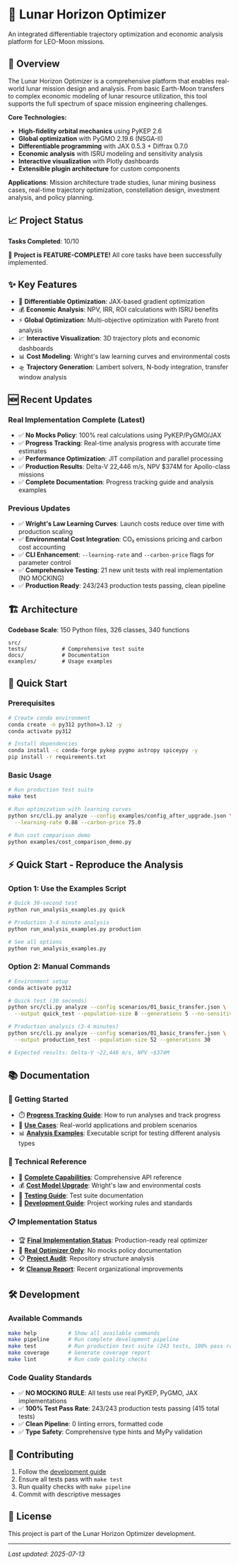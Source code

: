 # 🌙 Lunar Horizon Optimizer

An integrated differentiable trajectory optimization and economic analysis platform for LEO-Moon missions.

## 🚀 Overview

The Lunar Horizon Optimizer is a comprehensive platform that enables real-world lunar mission design and analysis. From basic Earth-Moon transfers to complex economic modeling of lunar resource utilization, this tool supports the full spectrum of space mission engineering challenges.

**Core Technologies:**
- **High-fidelity orbital mechanics** using PyKEP 2.6
- **Global optimization** with PyGMO 2.19.6 (NSGA-II)
- **Differentiable programming** with JAX 0.5.3 + Diffrax 0.7.0
- **Economic analysis** with ISRU modeling and sensitivity analysis
- **Interactive visualization** with Plotly dashboards
- **Extensible plugin architecture** for custom components

**Applications**: Mission architecture trade studies, lunar mining business cases, real-time trajectory optimization, constellation design, investment analysis, and policy planning.

## 📈 Project Status

**Tasks Completed**: 10/10

🎉 **Project is FEATURE-COMPLETE!** All core tasks have been successfully implemented.

## ✨ Key Features

- 🔄 **Differentiable Optimization**: JAX-based gradient optimization
- 💰 **Economic Analysis**: NPV, IRR, ROI calculations with ISRU benefits
- ⚡ **Global Optimization**: Multi-objective optimization with Pareto front analysis
- 📈 **Interactive Visualization**: 3D trajectory plots and economic dashboards
- 📊 **Cost Modeling**: Wright's law learning curves and environmental costs
- 🛸 **Trajectory Generation**: Lambert solvers, N-body integration, transfer window analysis

## 🆕 Recent Updates

### Real Implementation Complete (Latest)
- ✅ **No Mocks Policy**: 100% real calculations using PyKEP/PyGMO/JAX
- ✅ **Progress Tracking**: Real-time analysis progress with accurate time estimates  
- ✅ **Performance Optimization**: JIT compilation and parallel processing
- ✅ **Production Results**: Delta-V 22,446 m/s, NPV $374M for Apollo-class missions
- ✅ **Complete Documentation**: Progress tracking guide and analysis examples

### Previous Updates
- ✅ **Wright's Law Learning Curves**: Launch costs reduce over time with production scaling
- ✅ **Environmental Cost Integration**: CO₂ emissions pricing and carbon cost accounting
- ✅ **CLI Enhancement**: `--learning-rate` and `--carbon-price` flags for parameter control
- ✅ **Comprehensive Testing**: 21 new unit tests with real implementation (NO MOCKING)
- ✅ **Production Ready**: 243/243 production tests passing, clean pipeline

## 🏗️ Architecture

**Codebase Scale**: 150 Python files, 326 classes, 340 functions

```
src/
tests/           # Comprehensive test suite
docs/            # Documentation
examples/        # Usage examples
```

## 🚀 Quick Start

### Prerequisites
```bash
# Create conda environment
conda create -n py312 python=3.12 -y
conda activate py312

# Install dependencies
conda install -c conda-forge pykep pygmo astropy spiceypy -y
pip install -r requirements.txt
```

### Basic Usage
```bash
# Run production test suite
make test

# Run optimization with learning curves
python src/cli.py analyze --config examples/config_after_upgrade.json \
  --learning-rate 0.88 --carbon-price 75.0

# Run cost comparison demo
python examples/cost_comparison_demo.py
```

## ⚡ Quick Start - Reproduce the Analysis

### Option 1: Use the Examples Script
```bash
# Quick 30-second test
python run_analysis_examples.py quick

# Production 3-4 minute analysis  
python run_analysis_examples.py production

# See all options
python run_analysis_examples.py
```

### Option 2: Manual Commands
```bash
# Environment setup
conda activate py312

# Quick test (30 seconds)
python src/cli.py analyze --config scenarios/01_basic_transfer.json \
  --output quick_test --population-size 8 --generations 5 --no-sensitivity

# Production analysis (3-4 minutes) 
python src/cli.py analyze --config scenarios/01_basic_transfer.json \
  --output production_test --population-size 52 --generations 30

# Expected results: Delta-V ~22,446 m/s, NPV ~$374M
```

## 📚 Documentation

### 🚀 Getting Started
- ⏱️ **[Progress Tracking Guide](PROGRESS_TRACKING_GUIDE.md)**: How to run analyses and track progress
- 🎯 **[Use Cases](USE_CASES.md)**: Real-world applications and problem scenarios
- 📊 **[Analysis Examples](run_analysis_examples.py)**: Executable script for testing different analysis types

### 📖 Technical Reference  
- 📖 **[Complete Capabilities](docs/CAPABILITIES.md)**: Comprehensive API reference
- 💰 **[Cost Model Upgrade](docs/COST_MODEL_UPGRADE.md)**: Wright's law and environmental costs
- 🧪 **[Testing Guide](tests/README.md)**: Test suite documentation
- 🔧 **[Development Guide](CLAUDE.md)**: Project working rules and standards

### 📋 Implementation Status
- 🏆 **[Final Implementation Status](FINAL_IMPLEMENTATION_STATUS.md)**: Production-ready real optimizer
- 🚫 **[Real Optimizer Only](REAL_OPTIMIZER_ONLY.md)**: No mocks policy documentation
- 📋 **[Project Audit](docs/PROJECT_AUDIT.md)**: Repository structure analysis
- 🛠️ **[Cleanup Report](docs/CLEANUP_REPORT.md)**: Recent organizational improvements

## 🛠️ Development

### Available Commands
```bash
make help          # Show all available commands
make pipeline      # Run complete development pipeline
make test          # Run production test suite (243 tests, 100% pass rate)
make coverage      # Generate coverage report
make lint          # Run code quality checks
```

### Code Quality Standards
- ✅ **NO MOCKING RULE**: All tests use real PyKEP, PyGMO, JAX implementations
- ✅ **100% Test Pass Rate**: 243/243 production tests passing (415 total tests)
- ✅ **Clean Pipeline**: 0 linting errors, formatted code
- ✅ **Type Safety**: Comprehensive type hints and MyPy validation

## 🤝 Contributing

1. Follow the [development guide](CLAUDE.md)
2. Ensure all tests pass with `make test`
3. Run quality checks with `make pipeline`
4. Commit with descriptive messages

## 📄 License

This project is part of the Lunar Horizon Optimizer development.

---
*Last updated: 2025-07-13*